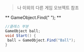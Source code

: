 ﻿> 나 이외의 다른 게임 오브젝트 참조  

** GameObject.Find(" "); **
```c#
//클래스 부분
GameObject ball;
void Start() {
 ball = GameObject.Find("Ball");
}
```
